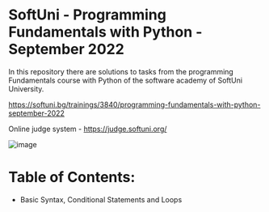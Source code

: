 # SoftUni - Programming Fundamentals with Python - September 2022

In this repository there are solutions to tasks from the programming Fundamentals course with Python of the software academy of SoftUni University.

https://softuni.bg/trainings/3840/programming-fundamentals-with-python-september-2022

Online judge system - https://judge.softuni.org/

![image](https://user-images.githubusercontent.com/114032977/191654383-66852f3f-ead9-4ef0-8b51-feb0dea131eb.png)

# Table of Contents:

- Basic Syntax, Conditional Statements and Loops
